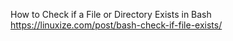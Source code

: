 How to Check if a File or Directory Exists in Bash
https://linuxize.com/post/bash-check-if-file-exists/
